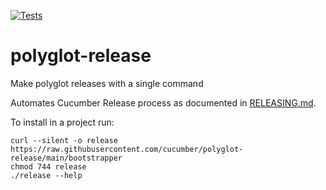 [![Tests](https://github.com/cucumber/polyglot-release/actions/workflows/main.yml/badge.svg)](https://github.com/cucumber/polyglot-release/actions/workflows/main.yml)

# polyglot-release
Make polyglot releases with a single command

Automates Cucumber Release process as documented in [RELEASING.md](https://github.com/cucumber/.github/blob/main/RELEASING.md).

To install in a project run:

```shell
curl --silent -o release https://raw.githubusercontent.com/cucumber/polyglot-release/main/bootstrapper
chmod 744 release
./release --help
```
